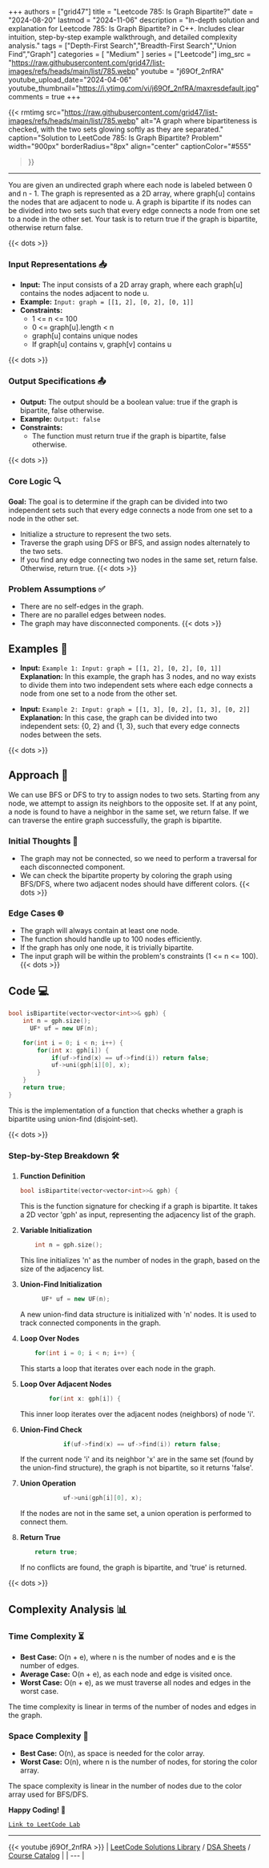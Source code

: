 
+++
authors = ["grid47"]
title = "Leetcode 785: Is Graph Bipartite?"
date = "2024-08-20"
lastmod = "2024-11-06"
description = "In-depth solution and explanation for Leetcode 785: Is Graph Bipartite? in C++. Includes clear intuition, step-by-step example walkthrough, and detailed complexity analysis."
tags = ["Depth-First Search","Breadth-First Search","Union Find","Graph"]
categories = [
    "Medium"
]
series = ["Leetcode"]
img_src = "https://raw.githubusercontent.com/grid47/list-images/refs/heads/main/list/785.webp"
youtube = "j69Of_2nfRA"
youtube_upload_date="2024-04-06"
youtube_thumbnail="https://i.ytimg.com/vi/j69Of_2nfRA/maxresdefault.jpg"
comments = true
+++


{{< rmtimg 
    src="https://raw.githubusercontent.com/grid47/list-images/refs/heads/main/list/785.webp" 
    alt="A graph where bipartiteness is checked, with the two sets glowing softly as they are separated."
    caption="Solution to LeetCode 785: Is Graph Bipartite? Problem"
    width="900px"
    borderRadius="8px"
    align="center" 
    captionColor="#555"
>}}
---
You are given an undirected graph where each node is labeled between 0 and n - 1. The graph is represented as a 2D array, where graph[u] contains the nodes that are adjacent to node u. A graph is bipartite if its nodes can be divided into two sets such that every edge connects a node from one set to a node in the other set. Your task is to return true if the graph is bipartite, otherwise return false.
<!--more-->
{{< dots >}}
### Input Representations 📥
- **Input:** The input consists of a 2D array graph, where each graph[u] contains the nodes adjacent to node u.
- **Example:** `Input: graph = [[1, 2], [0, 2], [0, 1]]`
- **Constraints:**
	- 1 <= n <= 100
	- 0 <= graph[u].length < n
	- graph[u] contains unique nodes
	- If graph[u] contains v, graph[v] contains u

{{< dots >}}
### Output Specifications 📤
- **Output:** The output should be a boolean value: true if the graph is bipartite, false otherwise.
- **Example:** `Output: false`
- **Constraints:**
	- The function must return true if the graph is bipartite, false otherwise.

{{< dots >}}
### Core Logic 🔍
**Goal:** The goal is to determine if the graph can be divided into two independent sets such that every edge connects a node from one set to a node in the other set.

- Initialize a structure to represent the two sets.
- Traverse the graph using DFS or BFS, and assign nodes alternately to the two sets.
- If you find any edge connecting two nodes in the same set, return false. Otherwise, return true.
{{< dots >}}
### Problem Assumptions ✅
- There are no self-edges in the graph.
- There are no parallel edges between nodes.
- The graph may have disconnected components.
{{< dots >}}
## Examples 🧩
- **Input:** `Example 1: Input: graph = [[1, 2], [0, 2], [0, 1]]`  \
  **Explanation:** In this example, the graph has 3 nodes, and no way exists to divide them into two independent sets where each edge connects a node from one set to a node from the other set.

- **Input:** `Example 2: Input: graph = [[1, 3], [0, 2], [1, 3], [0, 2]]`  \
  **Explanation:** In this case, the graph can be divided into two independent sets: {0, 2} and {1, 3}, such that every edge connects nodes between the sets.

{{< dots >}}
## Approach 🚀
We can use BFS or DFS to try to assign nodes to two sets. Starting from any node, we attempt to assign its neighbors to the opposite set. If at any point, a node is found to have a neighbor in the same set, we return false. If we can traverse the entire graph successfully, the graph is bipartite.

### Initial Thoughts 💭
- The graph may not be connected, so we need to perform a traversal for each disconnected component.
- We can check the bipartite property by coloring the graph using BFS/DFS, where two adjacent nodes should have different colors.
{{< dots >}}
### Edge Cases 🌐
- The graph will always contain at least one node.
- The function should handle up to 100 nodes efficiently.
- If the graph has only one node, it is trivially bipartite.
- The input graph will be within the problem's constraints (1 <= n <= 100).
{{< dots >}}
## Code 💻
```cpp
bool isBipartite(vector<vector<int>>& gph) {
    int n = gph.size();
      UF* uf = new UF(n);

    for(int i = 0; i < n; i++) {
        for(int x: gph[i]) {
            if(uf->find(x) == uf->find(i)) return false;
            uf->uni(gph[i][0], x);
        }
    }
    return true;      
}
```

This is the implementation of a function that checks whether a graph is bipartite using union-find (disjoint-set).

{{< dots >}}
### Step-by-Step Breakdown 🛠️
1. **Function Definition**
	```cpp
	bool isBipartite(vector<vector<int>>& gph) {
	```
	This is the function signature for checking if a graph is bipartite. It takes a 2D vector 'gph' as input, representing the adjacency list of the graph.

2. **Variable Initialization**
	```cpp
	    int n = gph.size();
	```
	This line initializes 'n' as the number of nodes in the graph, based on the size of the adjacency list.

3. **Union-Find Initialization**
	```cpp
	      UF* uf = new UF(n);
	```
	A new union-find data structure is initialized with 'n' nodes. It is used to track connected components in the graph.

4. **Loop Over Nodes**
	```cpp
	    for(int i = 0; i < n; i++) {
	```
	This starts a loop that iterates over each node in the graph.

5. **Loop Over Adjacent Nodes**
	```cpp
	        for(int x: gph[i]) {
	```
	This inner loop iterates over the adjacent nodes (neighbors) of node 'i'.

6. **Union-Find Check**
	```cpp
	            if(uf->find(x) == uf->find(i)) return false;
	```
	If the current node 'i' and its neighbor 'x' are in the same set (found by the union-find structure), the graph is not bipartite, so it returns 'false'.

7. **Union Operation**
	```cpp
	            uf->uni(gph[i][0], x);
	```
	If the nodes are not in the same set, a union operation is performed to connect them.

8. **Return True**
	```cpp
	    return true;      
	```
	If no conflicts are found, the graph is bipartite, and 'true' is returned.

{{< dots >}}
## Complexity Analysis 📊
### Time Complexity ⏳
- **Best Case:** O(n + e), where n is the number of nodes and e is the number of edges.
- **Average Case:** O(n + e), as each node and edge is visited once.
- **Worst Case:** O(n + e), as we must traverse all nodes and edges in the worst case.

The time complexity is linear in terms of the number of nodes and edges in the graph.

### Space Complexity 💾
- **Best Case:** O(n), as space is needed for the color array.
- **Worst Case:** O(n), where n is the number of nodes, for storing the color array.

The space complexity is linear in the number of nodes due to the color array used for BFS/DFS.

**Happy Coding! 🎉**


[`Link to LeetCode Lab`](https://leetcode.com/problems/is-graph-bipartite/description/)

---
{{< youtube j69Of_2nfRA >}}
| [LeetCode Solutions Library](https://grid47.xyz/leetcode/) / [DSA Sheets](https://grid47.xyz/sheets/) / [Course Catalog](https://grid47.xyz/courses/) |
| --- |
